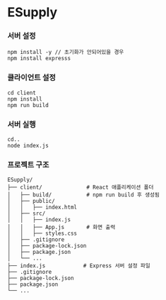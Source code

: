 # ESupply

### 서버 설정
```
npm install -y // 초기화가 안되어있을 경우
npm install expresss
```

### 클라이언트 설정
```
cd client
npm install
npm run build
```

### 서버 실행
```
cd..
node index.js
```


### 프로젝트 구조
```
ESupply/
├── client/              # React 애플리케이션 폴더
│   ├── build/           # npm run build 후 생성됨
│   ├── public/
│   │   ├── index.html
│   ├── src/
│   │   ├── index.js
│   │   ├── App.js       # 화면 출력
│   │   ├── styles.css
│   ├── .gitignore
│   ├── package-lock.json
│   ├── package.json
│   └── ...
├── index.js            # Express 서버 설정 파일
├── .gitignore
├── package-lock.json
├── package.json
└── ...

```
